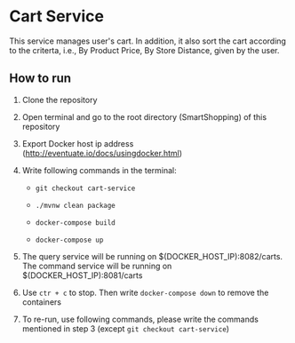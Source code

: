# Cart Service
This service manages user's cart. In addition, it also sort the cart according to the criterta, i.e., By Product Price, By Store Distance, given by the user. 

## How to run
1. Clone the repository

2. Open terminal and go to the root directory (SmartShopping) of this repository

3. Export Docker host ip address (http://eventuate.io/docs/usingdocker.html)

4. Write following commands in the terminal:

    - `git checkout cart-service`

    - `./mvnw clean package`

    - `docker-compose build`

    - `docker-compose up`

5. The query service will be running on $(DOCKER_HOST_IP):8082/carts. The command service will be running on  $(DOCKER_HOST_IP):8081/carts

6. Use `ctr + c` to stop. Then write `docker-compose down` to remove the containers

7. To re-run, use following commands, please write the commands mentioned in step 3 (except `git checkout cart-service`)
 